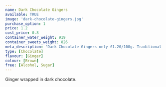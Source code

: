 ```yaml
---
name: Dark Chocolate Gingers
available: TRUE
image: 'dark-chocolate-gingers.jpg'
purchase_option: 1
price: 1.2
cost_price: 0.8
container_water_weight: 919
container_sweets_weight: 826
meta_description: 'Dark Chocolate Gingers only £1.20/100g. Traditional sweets and more at Humbugs Confectionery Store. Specialists in satisfying your sweet tooth!'
type: [Chocolate]
flavour: [Ginger]
colour: [Brown]
free: [Alcohol, Sugar]
---
```

Ginger wrapped in dark chocolate.